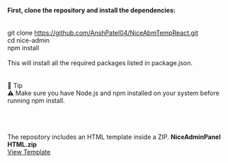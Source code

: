 <strong>First, clone the repository and install the dependencies:</strong><br /> <br /> <br />
git clone https://github.com/AnshPatel04/NiceAbmTempReact.git <br />
cd nice-admin <br />
npm install <br />
<br />
This will install all the required packages listed in package.json.
<br /><br /><br />
🧠 Tip<br />
⚠️ Make sure you have Node.js and npm installed on your system before running npm install.

<br /><br /><br />
The repository includes an HTML template inside a ZIP. <strong>NiceAdminPanel HTML.zip</strong>
<br />
<a href="https://github.com/niravkagathara/NiceAdmin_HTML" target="_blank">View Template</a>
